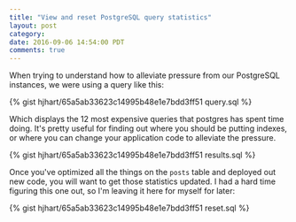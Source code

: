 ```yaml
---
title: "View and reset PostgreSQL query statistics"
layout: post
category: 
date: 2016-09-06 14:54:00 PDT
comments: true
---
```


<span class='newthought'>When trying to understand how to alleviate pressure </span> from our PostgreSQL instances, we were using a query like this:

{% gist hjhart/65a5ab33623c14995b48e1e7bdd3ff51 query.sql %}

Which displays the 12 most expensive queries that postgres has spent time doing. It's pretty useful for finding out where you should be putting indexes, or where you can change your application code to alleviate the pressure.                                                                                                                                                          
                                                                                                                                                          
{% gist hjhart/65a5ab33623c14995b48e1e7bdd3ff51 results.sql %}

Once you've optimized all the things on the `posts` table and deployed out new code, you will want to get those statistics updated. I had a hard time figuring this one out, so I'm leaving it here for myself for later:

{% gist hjhart/65a5ab33623c14995b48e1e7bdd3ff51 reset.sql %}
